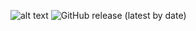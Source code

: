 ![alt text](https://data.jsdelivr.com/v1/package/gh/ux-alkosto/puntos-instalacion/badge "JsDelivr")
![GitHub release (latest by date)](https://img.shields.io/github/v/release/UX-Alkosto/puntos-instalacion)